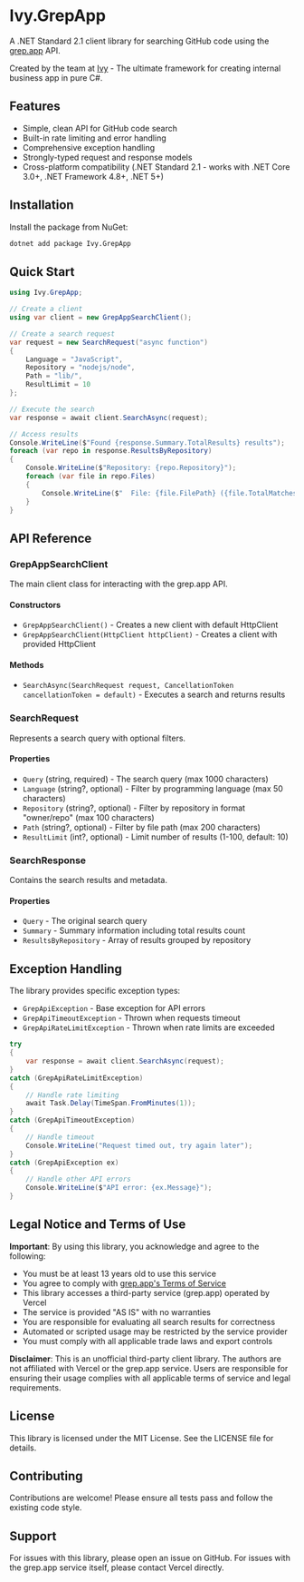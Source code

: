 # Ivy.GrepApp

A .NET Standard 2.1 client library for searching GitHub code using the [grep.app](https://grep.app) API.

Created by the team at [Ivy](https://ivy.app) - The ultimate framework for creating internal business app in pure C#.

## Features

- Simple, clean API for GitHub code search
- Built-in rate limiting and error handling
- Comprehensive exception handling
- Strongly-typed request and response models
- Cross-platform compatibility (.NET Standard 2.1 - works with .NET Core 3.0+, .NET Framework 4.8+, .NET 5+)

## Installation

Install the package from NuGet:

```bash
dotnet add package Ivy.GrepApp
```

## Quick Start

```csharp
using Ivy.GrepApp;

// Create a client
using var client = new GrepAppSearchClient();

// Create a search request
var request = new SearchRequest("async function")
{
    Language = "JavaScript",
    Repository = "nodejs/node",
    Path = "lib/",
    ResultLimit = 10
};

// Execute the search
var response = await client.SearchAsync(request);

// Access results
Console.WriteLine($"Found {response.Summary.TotalResults} results");
foreach (var repo in response.ResultsByRepository)
{
    Console.WriteLine($"Repository: {repo.Repository}");
    foreach (var file in repo.Files)
    {
        Console.WriteLine($"  File: {file.FilePath} ({file.TotalMatches} matches)");
    }
}
```

## API Reference

### GrepAppSearchClient

The main client class for interacting with the grep.app API.

#### Constructors

- `GrepAppSearchClient()` - Creates a new client with default HttpClient
- `GrepAppSearchClient(HttpClient httpClient)` - Creates a client with provided HttpClient

#### Methods

- `SearchAsync(SearchRequest request, CancellationToken cancellationToken = default)` - Executes a search and returns results

### SearchRequest

Represents a search query with optional filters.

#### Properties

- `Query` (string, required) - The search query (max 1000 characters)
- `Language` (string?, optional) - Filter by programming language (max 50 characters)
- `Repository` (string?, optional) - Filter by repository in format "owner/repo" (max 100 characters)
- `Path` (string?, optional) - Filter by file path (max 200 characters)
- `ResultLimit` (int?, optional) - Limit number of results (1-100, default: 10)

### SearchResponse

Contains the search results and metadata.

#### Properties

- `Query` - The original search query
- `Summary` - Summary information including total results count
- `ResultsByRepository` - Array of results grouped by repository

## Exception Handling

The library provides specific exception types:

- `GrepApiException` - Base exception for API errors
- `GrepApiTimeoutException` - Thrown when requests timeout
- `GrepApiRateLimitException` - Thrown when rate limits are exceeded

```csharp
try
{
    var response = await client.SearchAsync(request);
}
catch (GrepApiRateLimitException)
{
    // Handle rate limiting
    await Task.Delay(TimeSpan.FromMinutes(1));
}
catch (GrepApiTimeoutException)
{
    // Handle timeout
    Console.WriteLine("Request timed out, try again later");
}
catch (GrepApiException ex)
{
    // Handle other API errors
    Console.WriteLine($"API error: {ex.Message}");
}
```

## Legal Notice and Terms of Use

**Important**: By using this library, you acknowledge and agree to the following:

- You must be at least 13 years old to use this service
- You agree to comply with [grep.app's Terms of Service](https://grep.app/terms)
- This library accesses a third-party service (grep.app) operated by Vercel
- The service is provided "AS IS" with no warranties
- You are responsible for evaluating all search results for correctness
- Automated or scripted usage may be restricted by the service provider
- You must comply with all applicable trade laws and export controls

**Disclaimer**: This is an unofficial third-party client library. The authors are not affiliated with Vercel or the grep.app service. Users are responsible for ensuring their usage complies with all applicable terms of service and legal requirements.

## License

This library is licensed under the MIT License. See the LICENSE file for details.

## Contributing

Contributions are welcome! Please ensure all tests pass and follow the existing code style.

## Support

For issues with this library, please open an issue on GitHub. For issues with the grep.app service itself, please contact Vercel directly.